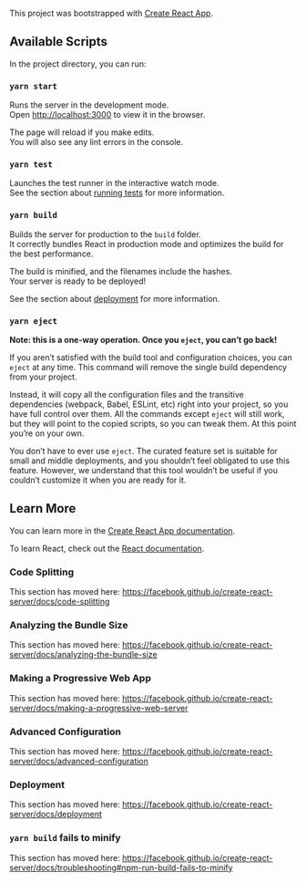 This project was bootstrapped with [Create React App](https://github.com/facebook/create-react-server).

## Available Scripts

In the project directory, you can run:

### `yarn start`

Runs the server in the development mode.<br />
Open [http://localhost:3000](http://localhost:3000) to view it in the browser.

The page will reload if you make edits.<br />
You will also see any lint errors in the console.

### `yarn test`

Launches the test runner in the interactive watch mode.<br />
See the section about [running tests](https://facebook.github.io/create-react-server/docs/running-tests) for more information.

### `yarn build`

Builds the server for production to the `build` folder.<br />
It correctly bundles React in production mode and optimizes the build for the best performance.

The build is minified, and the filenames include the hashes.<br />
Your server is ready to be deployed!

See the section about [deployment](https://facebook.github.io/create-react-server/docs/deployment) for more information.

### `yarn eject`

**Note: this is a one-way operation. Once you `eject`, you can’t go back!**

If you aren’t satisfied with the build tool and configuration choices, you can `eject` at any time. This command will remove the single build dependency from your project.

Instead, it will copy all the configuration files and the transitive dependencies (webpack, Babel, ESLint, etc) right into your project, so you have full control over them. All the commands except `eject` will still work, but they will point to the copied scripts, so you can tweak them. At this point you’re on your own.

You don’t have to ever use `eject`. The curated feature set is suitable for small and middle deployments, and you shouldn’t feel obligated to use this feature. However, we understand that this tool wouldn’t be useful if you couldn’t customize it when you are ready for it.

## Learn More

You can learn more in the [Create React App documentation](https://facebook.github.io/create-react-server/docs/getting-started).

To learn React, check out the [React documentation](https://reactjs.org/).

### Code Splitting

This section has moved here: https://facebook.github.io/create-react-server/docs/code-splitting

### Analyzing the Bundle Size

This section has moved here: https://facebook.github.io/create-react-server/docs/analyzing-the-bundle-size

### Making a Progressive Web App

This section has moved here: https://facebook.github.io/create-react-server/docs/making-a-progressive-web-server

### Advanced Configuration

This section has moved here: https://facebook.github.io/create-react-server/docs/advanced-configuration

### Deployment

This section has moved here: https://facebook.github.io/create-react-server/docs/deployment

### `yarn build` fails to minify

This section has moved here: https://facebook.github.io/create-react-server/docs/troubleshooting#npm-run-build-fails-to-minify
